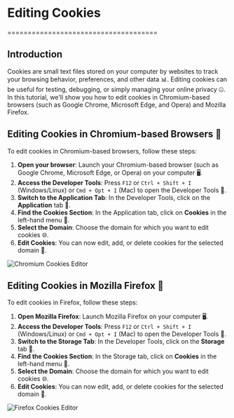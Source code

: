 # Editing Cookies
=====================================

## Introduction
Cookies are small text files stored on your computer by websites to track your browsing behavior, preferences, and other data 📊. Editing cookies can be useful for testing, debugging, or simply managing your online privacy 🤐. In this tutorial, we'll show you how to edit cookies in Chromium-based browsers (such as Google Chrome, Microsoft Edge, and Opera) and Mozilla Firefox.

## Editing Cookies in Chromium-based Browsers 🚀
To edit cookies in Chromium-based browsers, follow these steps:

1. **Open your browser**: Launch your Chromium-based browser (such as Google Chrome, Microsoft Edge, or Opera) on your computer 🖥️.
2. **Access the Developer Tools**: Press `F12` or `Ctrl + Shift + I` (Windows/Linux) or `Cmd + Opt + I` (Mac) to open the Developer Tools 🔧.
3. **Switch to the Application Tab**: In the Developer Tools, click on the **Application** tab 📁.
4. **Find the Cookies Section**: In the Application tab, click on **Cookies** in the left-hand menu 🍪.
5. **Select the Domain**: Choose the domain for which you want to edit cookies 🌐.
6. **Edit Cookies**: You can now edit, add, or delete cookies for the selected domain 📝.

![Chromium Cookies Editor](chromium_cookies_editor.png)

## Editing Cookies in Mozilla Firefox 🦊
To edit cookies in Firefox, follow these steps:

1. **Open Mozilla Firefox**: Launch Mozilla Firefox on your computer 🖥️.
2. **Access the Developer Tools**: Press `F12` or `Ctrl + Shift + I` (Windows/Linux) or `Cmd + Opt + I` (Mac) to open the Developer Tools 🔧.
3. **Switch to the Storage Tab**: In the Developer Tools, click on the **Storage** tab 📁.
4. **Find the Cookies Section**: In the Storage tab, click on **Cookies** in the left-hand menu 🍪.
5. **Select the Domain**: Choose the domain for which you want to edit cookies 🌐.
6. **Edit Cookies**: You can now edit, add, or delete cookies for the selected domain 📝.

![Firefox Cookies Editor](firefox_cookies_editor.png)